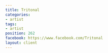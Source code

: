 ```yaml
---
title: Tritonal
categories:
- artist
tags:
- artist
position: 262
facebook: https://www.facebook.com/Tritonal
layout: client
---
```


